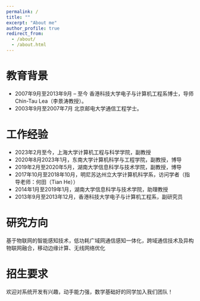 ```yaml
---
permalink: /
title: ""
excerpt: "About me"
author_profile: true
redirect_from: 
  - /about/
  - /about.html
---
```



教育背景
======

- 2007年9月至2013年9月 – 至今 香港科技大学电子与计算机工程系博士，导师Chin-Tau Lea（李景涛教授）。
- 2003年9月至2007年7月 北京邮电大学通信工程学士。 


工作经验
======
- 2023年2月至今，上海大学计算机工程与科学学院，副教授
- 2020年8月2023年1月，东南大学计算机科学与工程学院，副教授，博导
- 2019年2月至2020年5月，湖南大学信息科学与技术学院，副教授，博导
- 2017年10月至2018年10月，明尼苏达州立大学计算机科学系，访问学者（指导老师：何田（Tian He））
- 2014年1月至2019年1月，湖南大学信息科学与技术学院，助理教授
- 2013年9月至2013年12月，香港科技大学电子与计算机工程系，副研究员

研究方向
======
基于物联网的智能感知技术，低功耗广域网通信感知一体化，跨域通信技术及异构物联网融合，移动边缘计算、无线网络优化

招生要求
======
欢迎对系统开发有兴趣，动手能力强，数学基础好的同学加入我们团队！
<!-- end~ -->